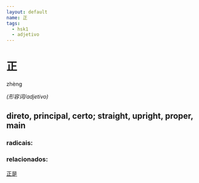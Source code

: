 ```yaml
--- 
layout: default
name: 正 
tags: 
  - hsk1
  - adjetivo
--- 
```

# 正 
zhèng  
 
*(形容词/adjetivo)*  
## direto, principal, certo; straight, upright, proper, main 
### radicais: 
### relacionados: 
[正是](/zhengshidu/hsk2/正是)  
